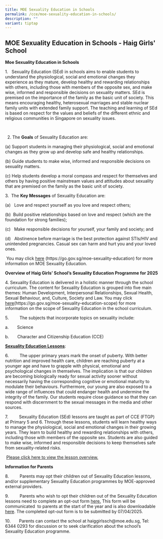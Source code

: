 ```yaml
---
title: MOE Sexuality Education in Schools
permalink: /cce/moe-sexuality-education-in-schools/
description: ""
variant: tiptap
---
```

<h2>MOE Sexuality Education in Schools - Haig Girls' School</h2>
<p><strong>Moe Sexuality Education in Schools</strong>
</p>
<p>1.&nbsp;&nbsp;&nbsp;Sexuality Education (SEd) in schools aims to enable
students to understand the physiological, social and emotional changes
they experience as they mature, develop healthy and rewarding relationships
with others, including those with members of the opposite sex, and make
wise, informed and responsible decisions on sexuality matters. SEd is premised
on the importance of the family as the basic unit of society. This means
encouraging healthy, heterosexual marriages and stable nuclear family units
with extended family support. The teaching and learning of SEd is based
on respect for the values and beliefs of the different ethnic and religious
communities in Singapore on sexuality issues.</p>
<p>&nbsp;</p>
<ol start="2" data-tight="true" class="tight">
<li>
<p>The <strong>Goals</strong> of Sexuality Education are:</p>
</li>
</ol>
<p>(a) Support students in managing their physiological, social and emotional
changes as they grow up and develop safe and healthy relationships.</p>
<p>(b) Guide students to make wise, informed and responsible decisions on
sexuality matters.</p>
<p>(c) Help students develop a moral compass and respect for themselves and
others by having positive mainstream values and attitudes about sexuality
that are premised on the family as the basic unit of society.</p>
<p>3.&nbsp;&nbsp;The <strong>Key Messages</strong> of Sexuality Education are:</p>
<p>(a)&nbsp;&nbsp;&nbsp;Love and respect yourself as you love and respect
others;</p>
<p>(b)&nbsp;&nbsp;Build positive relationships based on love and respect
(which are the foundation for strong families);</p>
<p>(c)&nbsp;&nbsp;&nbsp;Make responsible decisions for yourself, your family
and society; and</p>
<p>(d)&nbsp;&nbsp;&nbsp;Abstinence before marriage is the best protection
against STIs/HIV and unintended pregnancies. Casual sex can harm and hurt
you and your loved ones.</p>
<p>&nbsp;You may click <a href="https://go.gov.sg/moe-sexuality-education" rel="noopener noreferrer nofollow" target="_blank">here</a> (<a rel="noopener noreferrer nofollow" target="_blank">https://go.gov.sg/moe-sexuality-education</a>)
for more information on MOE Sexuality Education.</p>
<p></p>
<p><strong>Overview of Haig Girls’ School’s Sexuality Education Programme for 2025</strong>
</p>
<p>4.&nbsp;Sexuality Education is delivered in a holistic manner through
the school curriculum. The content for Sexuality Education is grouped into
five main themes: Human Development, Interpersonal Relationships, Sexual
Health, Sexual Behaviour, and, Culture, Society and Law. You may click
<a href="https://go.gov.sg/moe-sexuality-education-scope" rel="noopener noreferrer nofollow" target="_blank">here</a>(<a rel="noopener noreferrer nofollow" target="_blank">https://go.gov.sg/moe-sexuality-education-scope</a>)
for more information on the scope of Sexuality Education in the school
curriculum.</p>
<p>5.&nbsp;&nbsp;&nbsp;&nbsp;&nbsp;&nbsp;&nbsp;&nbsp; The subjects that incorporate
topics on sexuality include:</p>
<p>a.&nbsp;&nbsp;&nbsp;&nbsp;&nbsp;&nbsp; Science</p>
<p>b.&nbsp;&nbsp;&nbsp;&nbsp;&nbsp;&nbsp; Character and Citizenship Education
(CCE)</p>
<p><strong><u>Sexuality Education Lessons</u></strong>:</p>
<p>6.&nbsp;&nbsp;&nbsp;&nbsp;&nbsp;&nbsp;&nbsp;&nbsp; The upper primary years
mark the onset of puberty. With better nutrition and improved health care,
children are reaching puberty at a younger age and have to grapple with
physical, emotional and psychological changes in themselves. The implication
is that our children are becoming biologically ready for sexual activity
sooner without necessarily having the corresponding cognitive or emotional
maturity to modulate their behaviours. Furthermore, our young are also
exposed to a wide range of influences that could endanger health and undermine
the integrity of the family. Our students require close guidance so that
they can respond with discernment to the sexual messages in the media and
other sources.</p>
<p>7. &nbsp;&nbsp;&nbsp;&nbsp;&nbsp;&nbsp;&nbsp; Sexuality Education (SEd)
lessons are taught as part of CCE (FTGP) at Primary 5 and 6. Through these
lessons, students will learn healthy ways to manage the physiological,
social and emotional changes in their growing years. They learn to build
healthy and rewarding relationships with others, including those with members
of the opposite sex. Students are also guided to make wise, informed and
responsible decisions to keep themselves safe from sexuality-related risks.</p>
<p>&nbsp;<a href="https://drive.google.com/file/d/1cCZsglzaoXDpz4kdI5ohmvVIbdvErqWL/view?usp=sharing" rel="noopener nofollow" target="_blank">Please click here to view the lesson overview.</a>
</p>
<p><strong>Information for Parents</strong>
</p>
<p>8.&nbsp;&nbsp;&nbsp;&nbsp;&nbsp;&nbsp;&nbsp;&nbsp; Parents may opt their
children out of Sexuality Education lessons, and/or supplementary Sexuality
Education programmes by MOE-approved external providers.</p>
<p>9.&nbsp;&nbsp;&nbsp;&nbsp;&nbsp;&nbsp;&nbsp;&nbsp; Parents who wish to
opt their children out of the Sexuality Education lessons need to complete
an opt-out form <a href="https://form.gov.sg/67828b2679519709651850dd" rel="noopener nofollow" target="_blank">here.</a> This
form will be communicated &nbsp;to parents at the start of the year and
is also downloadable <a href="/files/3__2025_HGS_Parent_Opt_Out_Form.pdf" rel="noopener nofollow" target="_blank">here</a>.
The completed opt-out form is to be submitted by 07/04/2025.</p>
<p>10.&nbsp;&nbsp;&nbsp;&nbsp;&nbsp;&nbsp; Parents can contact the school
at <a rel="noopener noreferrer nofollow" target="_blank">haiggirlssch@moe.edu.sg</a>,
Tel: 6344 0293 for discussion or to seek clarification about the school’s
Sexuality Education programme.</p>
